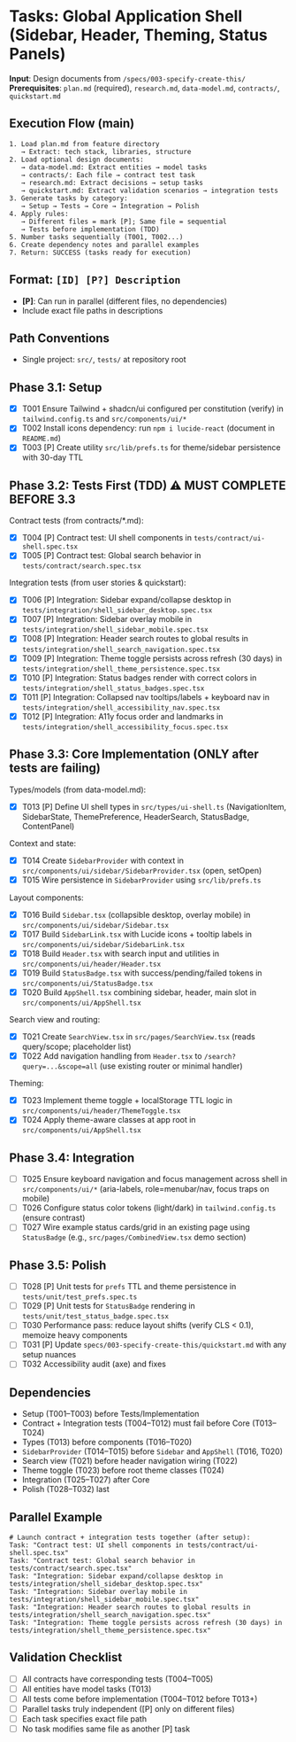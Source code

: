 ﻿# Tasks: Global Application Shell (Sidebar, Header, Theming, Status Panels)

**Input**: Design documents from `/specs/003-specify-create-this/`
**Prerequisites**: `plan.md` (required), `research.md`, `data-model.md`, `contracts/`, `quickstart.md`

## Execution Flow (main)
```
1. Load plan.md from feature directory
   → Extract: tech stack, libraries, structure
2. Load optional design documents:
   → data-model.md: Extract entities → model tasks
   → contracts/: Each file → contract test task
   → research.md: Extract decisions → setup tasks
   → quickstart.md: Extract validation scenarios → integration tests
3. Generate tasks by category:
   → Setup → Tests → Core → Integration → Polish
4. Apply rules:
   → Different files = mark [P]; Same file = sequential
   → Tests before implementation (TDD)
5. Number tasks sequentially (T001, T002...)
6. Create dependency notes and parallel examples
7. Return: SUCCESS (tasks ready for execution)
```

## Format: `[ID] [P?] Description`
- **[P]**: Can run in parallel (different files, no dependencies)
- Include exact file paths in descriptions

## Path Conventions
- Single project: `src/`, `tests/` at repository root

## Phase 3.1: Setup
- [x] T001 Ensure Tailwind + shadcn/ui configured per constitution (verify) in `tailwind.config.ts` and `src/components/ui/*`
- [x] T002 Install icons dependency: run `npm i lucide-react` (document in `README.md`)
- [x] T003 [P] Create utility `src/lib/prefs.ts` for theme/sidebar persistence with 30-day TTL

## Phase 3.2: Tests First (TDD) ⚠️ MUST COMPLETE BEFORE 3.3
Contract tests (from contracts/*.md):
- [x] T004 [P] Contract test: UI shell components in `tests/contract/ui-shell.spec.tsx`
- [x] T005 [P] Contract test: Global search behavior in `tests/contract/search.spec.tsx`

Integration tests (from user stories & quickstart):
- [x] T006 [P] Integration: Sidebar expand/collapse desktop in `tests/integration/shell_sidebar_desktop.spec.tsx`
- [x] T007 [P] Integration: Sidebar overlay mobile in `tests/integration/shell_sidebar_mobile.spec.tsx`
- [x] T008 [P] Integration: Header search routes to global results in `tests/integration/shell_search_navigation.spec.tsx`
- [x] T009 [P] Integration: Theme toggle persists across refresh (30 days) in `tests/integration/shell_theme_persistence.spec.tsx`
- [x] T010 [P] Integration: Status badges render with correct colors in `tests/integration/shell_status_badges.spec.tsx`
- [x] T011 [P] Integration: Collapsed nav tooltips/labels + keyboard nav in `tests/integration/shell_accessibility_nav.spec.tsx`
- [x] T012 [P] Integration: A11y focus order and landmarks in `tests/integration/shell_accessibility_focus.spec.tsx`

## Phase 3.3: Core Implementation (ONLY after tests are failing)
Types/models (from data-model.md):
- [x] T013 [P] Define UI shell types in `src/types/ui-shell.ts` (NavigationItem, SidebarState, ThemePreference, HeaderSearch, StatusBadge, ContentPanel)

Context and state:
- [x] T014 Create `SidebarProvider` with context in `src/components/ui/sidebar/SidebarProvider.tsx` (open, setOpen)
- [x] T015 Wire persistence in `SidebarProvider` using `src/lib/prefs.ts`

Layout components:
- [x] T016 Build `Sidebar.tsx` (collapsible desktop, overlay mobile) in `src/components/ui/sidebar/Sidebar.tsx`
- [x] T017 Build `SidebarLink.tsx` with Lucide icons + tooltip labels in `src/components/ui/sidebar/SidebarLink.tsx`
- [x] T018 Build `Header.tsx` with search input and utilities in `src/components/ui/header/Header.tsx`
- [x] T019 Build `StatusBadge.tsx` with success/pending/failed tokens in `src/components/ui/StatusBadge.tsx`
- [x] T020 Build `AppShell.tsx` combining sidebar, header, main slot in `src/components/ui/AppShell.tsx`

Search view and routing:
- [x] T021 Create `SearchView.tsx` in `src/pages/SearchView.tsx` (reads query/scope; placeholder list)
- [x] T022 Add navigation handling from `Header.tsx` to `/search?query=...&scope=all` (use existing router or minimal handler)

Theming:
- [x] T023 Implement theme toggle + localStorage TTL logic in `src/components/ui/header/ThemeToggle.tsx`
- [x] T024 Apply theme-aware classes at app root in `src/components/ui/AppShell.tsx`

## Phase 3.4: Integration
- [ ] T025 Ensure keyboard navigation and focus management across shell in `src/components/ui/*` (aria-labels, role=menubar/nav, focus traps on mobile)
- [ ] T026 Configure status color tokens (light/dark) in `tailwind.config.ts` (ensure contrast)
- [ ] T027 Wire example status cards/grid in an existing page using `StatusBadge` (e.g., `src/pages/CombinedView.tsx` demo section)

## Phase 3.5: Polish
- [ ] T028 [P] Unit tests for `prefs` TTL and theme persistence in `tests/unit/test_prefs.spec.ts`
- [ ] T029 [P] Unit tests for `StatusBadge` rendering in `tests/unit/test_status_badge.spec.tsx`
- [ ] T030 Performance pass: reduce layout shifts (verify CLS < 0.1), memoize heavy components
- [ ] T031 [P] Update `specs/003-specify-create-this/quickstart.md` with any setup nuances
- [ ] T032 Accessibility audit (axe) and fixes

## Dependencies
- Setup (T001–T003) before Tests/Implementation
- Contract + Integration tests (T004–T012) must fail before Core (T013–T024)
- Types (T013) before components (T016–T020)
- `SidebarProvider` (T014–T015) before `Sidebar` and `AppShell` (T016, T020)
- Search view (T021) before header navigation wiring (T022)
- Theme toggle (T023) before root theme classes (T024)
- Integration (T025–T027) after Core
- Polish (T028–T032) last

## Parallel Example
```
# Launch contract + integration tests together (after setup):
Task: "Contract test: UI shell components in tests/contract/ui-shell.spec.tsx"
Task: "Contract test: Global search behavior in tests/contract/search.spec.tsx"
Task: "Integration: Sidebar expand/collapse desktop in tests/integration/shell_sidebar_desktop.spec.tsx"
Task: "Integration: Sidebar overlay mobile in tests/integration/shell_sidebar_mobile.spec.tsx"
Task: "Integration: Header search routes to global results in tests/integration/shell_search_navigation.spec.tsx"
Task: "Integration: Theme toggle persists across refresh (30 days) in tests/integration/shell_theme_persistence.spec.tsx"
```

## Validation Checklist
- [ ] All contracts have corresponding tests (T004–T005)
- [ ] All entities have model tasks (T013)
- [ ] All tests come before implementation (T004–T012 before T013+)
- [ ] Parallel tasks truly independent ([P] only on different files)
- [ ] Each task specifies exact file path
- [ ] No task modifies same file as another [P] task
